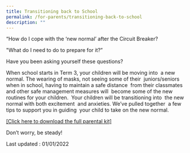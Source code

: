 ```yaml
---
title: Transitioning back to School
permalink: /for-parents/transitioning-back-to-school
description: ""
---
```

“How do I cope with the ‘new normal’ after the Circuit Breaker?

"What do I need to do to prepare for it?”

  

Have you been asking yourself these questions?

  

When school starts in Term 3, your children will be moving into  a new normal. The wearing of masks, not seeing some of their  juniors/seniors when in school, having to maintain a safe distance  from their classmates and other safe management measures will  become some of the new routines for your children.  Your children will be transitioning into  the new normal with both excitement  and anxieties. We’ve pulled together  a few tips to support you in guiding  your child to take on the new normal.

[[Click here to download the full parental kit]](/files/parentkit.pdf)
  

Don’t worry, be steady!

Last updated : 01/01/2022